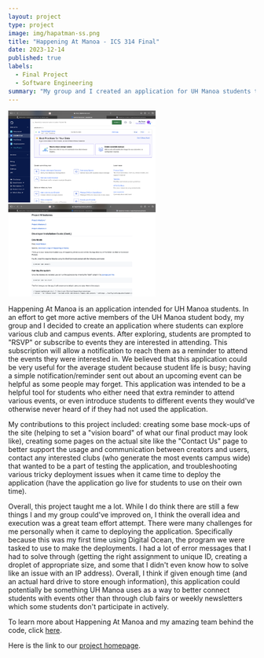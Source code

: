 ```yaml
---
layout: project
type: project
image: img/hapatman-ss.png
title: "Happening At Manoa - ICS 314 Final"
date: 2023-12-14
published: true
labels:
  - Final Project
  - Software Engineering
summary: "My group and I created an application for UH Manoa students to become more active in different events going on around campus."
---
```


<div class="text-center p-4">
  <img width="300px" src="../img/digocean-ss.png" class="img" >
  <img width="300px" src="../img/devguide-ss.png" class="img" >
</div>

Happening At Manoa is an application intended for UH Manoa students. In an effort to get more active members of the UH Manoa student body, my group and I decided to create an application where students can explore various club and campus events. After exploring, students are prompted to "RSVP" or subscribe to events they are interested in attending. This subscription will allow a notification to reach them as a reminder to attend the events they were interested in. We believed that this application could be very useful for the average student because student life is busy; having a simple notification/reminder sent out about an upcoming event can be helpful as some people may forget. This application was intended to be a helpful tool for students who either need that extra reminder to attend various events, or even introduce students to different events they would've otherwise never heard of if they had not used the application.


My contributions to this project included: creating some base mock-ups of the site (helping to set a "vision board" of what our final product may look like), creating some pages on the actual site like the "Contact Us" page to better support the usage and communication between creators and users, contact any interested clubs (who generate the most events campus wide) that wanted to be a part of testing the application, and troubleshooting various tricky deployment issues when it came time to deploy the application (have the application go live for students to use on their own time). 

Overall, this project taught me a lot. While I do think there are still a few things I and my group could've improved on, I think the overall idea and execution was a great team effort attempt. There were many challenges for me personally when it came to deploying the application. Specifically because this was my first time using Digital Ocean, the program we were tasked to use to make the deployments. I had a lot of error messages that I had to solve through (getting the right assignment to unique ID, creating a droplet of appropriate size, and some that I didn't even know how to solve like an issue with an IP address). Overall, I think if given enough time (and an actual hard drive to store enough information), this application could potentially be something UH Manoa uses as a way to better connect students with events other than through club fairs or weekly newsletters which some students don't participate in actively.



To learn more about Happening At Manoa and my amazing team behind the code, click [here](https://github.com/happeningatmanoa).

Here is the link to our [project homepage](https://happeningatmanoa.github.io).
